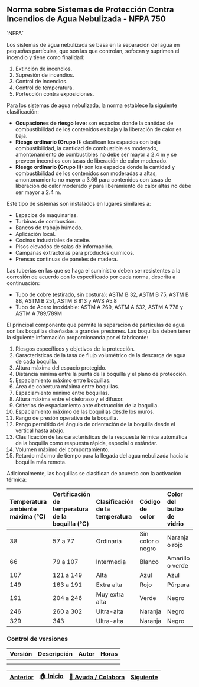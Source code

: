 ## Norma sobre Sistemas de Protección Contra Incendios de Agua Nebulizada - NFPA 750

´NFPA´

 
 Los sistemas de agua nebulizada se basa en la separación del agua en pequeñas partículas, que son las que controlan, sofocan y suprimen el incendio y tiene como finalidad:
 
 1. Extinción de incendios.
 2. Supresión de incendios.
 3. Control de incendios.
 4. Control de temperatura.
 5. Portección contra exposiciones.


Para los sistemas de agua nebulizada, la norma establece la siguiente clasificación:
 - <b> Ocupaciones de riesgo leve: </b> son espacios donde la cantidad de combustibilidad de los contenidos es baja y la liberación de calor es baja. 
 - <b> Riesgo ordinario (Grupo I): </b> clasifican los espacios con baja combustibilidad, la cantidad de combustible es moderado, amontonamiento de combustibles no debe ser mayor a 2.4 m y se preveen incendios con tasas de liberación de calor moderado.
 - <b> Riesgo ordinario (Grupo II): </b> son los espacios donde la cantidad y combustibilidad de los contenidos son moderadas a altas, amontonamiento no mayor a 3.66 para contenidos con tasas de liberación de calor moderado y para liberamiento de calor altas no debe ser mayor a 2.4 m.

Este tipo de sistemas son instalados en lugares similares a:

- Espacios de maquinarias.
- Turbinas de combustión.
- Bancos de trabajo húmedo.
- Aplicación local. 
- Cocinas industriales de aceite.
- Pisos elevados de salas de información.
- Campanas extractoras para productos químicos.
- Prensas continuas de paneles de madera.

Las tuberías en las que se haga el suministro deben ser resistentes a la corrosión de acuerdo con lo específicado por cada norma, descrita a continuación:

- Tubo de cobre (estirado, sin costura): ASTM B 32, ASTM B 75, ASTM B 88, ASTM B 251, ASTM B 813 y AWS A5.8
- Tubo de Acero inoxidable: ASTM A 269, ASTM A 632, ASTM A 778 y ASTM A 789/789M

El principal componente que permite la separación de partículas de agua son las boquillas diseñadas a grandes presiones. Las boquillas deben tener la siguiente información proporcionanda por el fabricante:

1. Riesgos específicos y objetivos de la protección.
2. Características de la tasa de flujo volumétrico de la descarga de agua de cada boquilla. 
3. Altura máxima del espacio protegido.
4. Distancia mínima entre la punta de la boquilla y el plano de protección.
5. Espaciamiento máximo entre boquillas.
6. Área de cobertura máxima entre boquillas.
7. Espaciamiento mínimo entre boquillas.
8. Altura máxima entre el cieloraso y el difusor.
9. Criterios de espaciamiento ante obstrucción de la boquilla.
10. Espaciamiento máximo de las boquillas desde los muros.
11. Rango de presión operativa de la boquilla.
12. Rango permitido del ángulo de orientación de la boquilla desde el vertical hasta abajo.
13. Clasificación de las características de la respuesta térmica automática de la boquilla como respuesta rápida, especial o estándar.
14. Volumen máximo del comportamiento.
15. Retardo máximo de tiempo para la llegada del agua nebulizada hacia la boquilla más remota.

Adicionalmente, las boquillas se clasifican de acuerdo con la activación térmica:

|Temperatura ambiente máxima (°C)| Certificación de temperatura de la boquilla (°C)| Clasificación de la temperatura| Código de color| Color del bulbo de vidrio|
|:--------------------------|:-------------------------------------------|:-------------------------------|:--------------------|:-------------------------|
|38| 57 a 77| Ordinaria| Sin color o negro| Naranja o rojo|
|66|79 a 107| Intermedia| Blanco| Amarillo o verde|
|107|121 a 149| Alta| Azul|Azul|
|149|163 a 191|Extra alta|Rojo|Púrpura|
|191|204 a 246| Muy extra alta|Verde|Negro|
|246|260 a 302| Ultra-alta| Naranja|Negro|
|329| 343|Ultra-alta|Naranja|Negro|


### Control de versiones 

| Versión    | Descripción                                                          | Autor                                      | Horas |
|------------|:---------------------------------------------------------------------|--------------------------------------------|:-----:|
|  | |  |   |
|  | |   |      |

| [Anterior](../NFPA17A) | [:house: Inicio](../../Readme.md) | [:beginner: Ayuda / Colabora](https://github.com/Andrealvch/C.RCI/discussions/1) | [Siguiente](../Section03/NFPA13) |
|------|:-----------|-------------------|:--------:|
